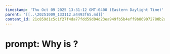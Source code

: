 ```yaml
---
timestamp: 'Thu Oct 09 2025 13:31:12 GMT-0400 (Eastern Daylight Time)'
parent: '[[..\20251009_133112.a4493f65.md]]'
content_id: 21c859d1c5c1f27f4da77fdd59d04d23ea949fb5b4eff9b869072780b2a70240
---
```


# prompt: Why is ?
